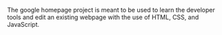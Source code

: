 The google homepage project is meant to be used to learn the developer tools and edit an existing webpage with the use of HTML, CSS, and JavaScript.


